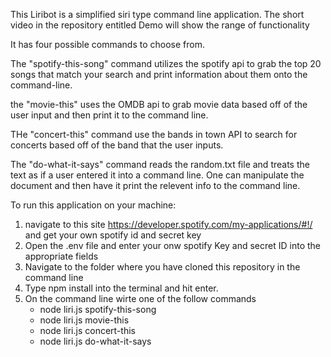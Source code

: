 This Liribot is a simplified siri type command line application.
The short video in the repository entitled Demo will show the range of functionality

It has four possible commands to choose from.

The "spotify-this-song" command utilizes the spotify api to grab the top 20 songs that match your search and print information about them onto the command-line. 

the "movie-this" uses the OMDB api to grab movie data based off of the user input and then print it to the command line. 

THe "concert-this" command use the bands in town API to search for concerts based off of the band that the user inputs. 

The "do-what-it-says" command reads the random.txt file and treats the text as if a user entered it into a command line. One can manipulate the document and then have it print the relevent info to the command line. 


To run this application on your machine:

1.  navigate to this site  <https://developer.spotify.com/my-applications/#!/> and get your own spotify id and      secret key 
2.  Open the .env file and enter your onw spotify Key and secret ID into the appropriate fields
3.  Navigate to the folder where you have cloned this repository in the command line
4.  Type npm install into the terminal and hit enter. 
5.  On the command line wirte one of the follow commands
    - node liri.js spotify-this-song <song of your choice>
    - node liri.js movie-this <movie of your choice>
    - node liri.js concert-this <band of your choice>
    - node liri.js do-what-it-says